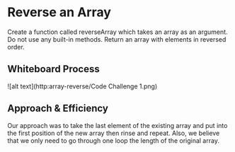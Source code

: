 # Reverse an Array
Create a function called reverseArray which takes an array as an argument. Do not use any built-in methods. Return an array with elements in reversed order.

## Whiteboard Process
![alt text](http:array-reverse/Code Challenge 1.png)

## Approach & Efficiency
Our approach was to take the last element of the existing array and put into the first position of the new array then rinse and repeat.  Also, we believe that we only need to go through one loop the length of the original array.
